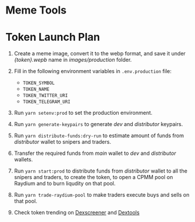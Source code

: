 # Meme Tools

# Token Launch Plan

1. Create a meme image, convert it to the webp format, and save it under _{token}.wepb_ name in _images/production_ folder.

2. Fill in the following environment variables in `.env.production` file:

    - `TOKEN_SYMBOL`
    - `TOKEN_NAME`
    - `TOKEN_TWITTER_URI`
    - `TOKEN_TELEGRAM_URI`

3. Run `yarn setenv:prod` to set the production environment.

4. Run `yarn generate-keypairs` to generate _dev_ and _distributor_ keypairs.

5. Run `yarn distribute-funds:dry-run` to estimate amount of funds from _distributor_ wallet to snipers and traders.

6. Transfer the required funds from _main_ wallet to _dev_ and _distributor_ wallets.

7. Run `yarn start:prod` to distribute funds from _distributor_ wallet to all the snipers and traders, to create the token, to open a CPMM pool on Raydium and to burn liqudity on that pool.

8. Run `yarn trade-raydium-pool` to make traders execute buys and sells on that pool.

9. Check token trending on [Dexscreener](https://dexscreener.com/?rankBy=trendingScoreM5&order=desc) and [Dextools](https://www.dextools.io/app/en/solana/pairs)
